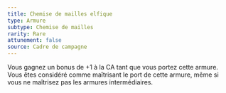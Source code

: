 ```yaml
---
title: Chemise de mailles elfique
type: Armure
subtype: Chemise de mailles
rarity: Rare
attunement: false
source: Cadre de campagne
---
```

Vous gagnez un bonus de +1 à la CA tant que vous portez cette armure. Vous êtes considéré comme maîtrisant le port de cette armure, même si vous ne maîtrisez pas les armures intermédiaires.
